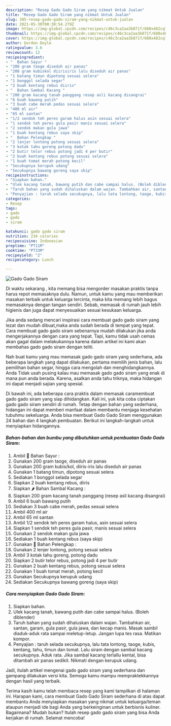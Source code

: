 ```yaml
---
description: "Resep Gado Gado Siram yang nikmat Untuk Jualan"
title: "Resep Gado Gado Siram yang nikmat Untuk Jualan"
slug: 385-resep-gado-gado-siram-yang-nikmat-untuk-jualan
date: 2021-05-30T00:30:54.279Z
image: https://img-global.cpcdn.com/recipes/c46c3ca2aa3b871f/680x482cq70/gado-gado-siram-foto-resep-utama.jpg
thumbnail: https://img-global.cpcdn.com/recipes/c46c3ca2aa3b871f/680x482cq70/gado-gado-siram-foto-resep-utama.jpg
cover: https://img-global.cpcdn.com/recipes/c46c3ca2aa3b871f/680x482cq70/gado-gado-siram-foto-resep-utama.jpg
author: Gordon Doyle
ratingvalue: 3.6
reviewcount: 12
recipeingredient:
- "  Bahan Sayur "
- "200 gram taoge diseduh air panas"
- "200 gram kubiskol diirisiris lalu diseduh air panas"
- "1 batang timun dipotong sesuai selera"
- "1 bonggol selada segar"
- "2 buah kentang rebus diiris"
- "  Bahan Sambal Kacang "
- "200 gram kacang tanah panggang resep asli kacang disangrai"
- "6 buah bawang putih"
- "3 buah cabe merah pedas sesuai selera"
- "400 ml air"
- "65 ml santan"
- "1/2 sendok teh peres garam halus asin sesuai selera"
- "1 sendok teh peres gula pasir manis sesuai selera"
- "2 sendok makan gula jawa"
- "1 buah kentang rebus saya skip"
- "  Bahan Pelengkap "
- "2 lenjer lontong potong sesuai selera"
- "3 kotak tahu goreng potong dadu"
- "2 butir telor rebus potong jadi 4 per butir"
- "2 buah kentang rebus potong sesuai selera"
- "1 buah tomat merah potong kecil"
- "Secukupnya kerupuk udang"
- "Secukupnya bawang goreng saya skip"
recipeinstructions:
- "Siapkan bahan."
- "Ulek kacang tanah, bawang putih dan cabe sampai halus. (Boleh diblender)"
- "Taruh bahan yang sudah dihaluskan dalam wajan. Tambahkan air, santan, garam, gula pasir, gula jawa, dan kecap manis. Masak sambil diaduk-aduk rata sampai meletup-letup. Jangan lupa tes rasa. Matikan kompor."
- "Penyajian : taruh selada secukupnya, lalu tata lontong, taoge, kubis, kentang, tahu, timun dan tomat. Lalu siram dengan sambal kacang secukupnya. Aduk rata. Jika sambal kacang terlallu kental, bisa ditambah air panas sedikit. Nikmati dengan kerupuk udang."
categories:
- Resep
tags:
- gado
- gado
- siram

katakunci: gado gado siram 
nutrition: 234 calories
recipecuisine: Indonesian
preptime: "PT11M"
cooktime: "PT33M"
recipeyield: "2"
recipecategory: Lunch

---
```



![Gado Gado Siram](https://img-global.cpcdn.com/recipes/c46c3ca2aa3b871f/680x482cq70/gado-gado-siram-foto-resep-utama.jpg)

Di waktu  sekarang , kita memang bisa mengorder masakan praktis tanpa harus repot memasaknya dulu. Namun, untuk kamu yang mau memberikan masakan terbaik untuk keluarga tercinta, maka kita memang lebih bagus memasaknya dengan tangan sendiri. Sebab, memasak di rumah jauh lebih higienis dan juga dapat menyesuaikan sesuai kesukaan keluarga.

Jika anda sedang mencari inspirasi cara membuat gado gado siram yang lezat dan mudah dibuat,maka anda sudah berada di tempat yang tepat. Cara membuat gado gado siram  sebenarnya mudah dilakukan jika anda mengerjakannya dengan cara yang tepat. Tapi, kamu tidak usah cemas akan gagal dalam melakukannya 
karena dalam artikel ini kami akan membahas gado gado siram dengan teliti.  



Nah buat kamu yang mau memasak gado gado siram yang sederhana, ada beberapa langkah yang dapat dilakukan, pertama memilih jenis bahan, lalu pemilihan bahan segar, hingga cara mengolah dan menghidangkannya. Anda Tidak usah pusing kalau mau memasak gado gado siram yang enak di mana pun anda berada. Karena, asalkan anda  tahu triknya, maka hidangan ini dapat menjadi sajian yang spesial.

Di bawah ini, ada beberapa cara praktis  dalam memasak caramembuat gado gado siram yang siap dihidangkan. Kali ini, yuk kita coba ciptakan gado gado siram sendiri di rumah. Tetap dengan bahan yang sederhana, hidangan ini dapat memberi manfaat dalam membantu menjaga kesehatan tubuhmu sekeluarga. Anda bisa membuat Gado Gado Siram menggunakan 24 bahan dan 4 langkah pembuatan. Berikut ini langkah-langkah untuk menyiapkan hidangannya.

<!--inarticleads1-->

##### Bahan-bahan dan bumbu yang dibutuhkan untuk pembuatan Gado Gado Siram:

1. Ambil  🥗 Bahan Sayur :
1. Gunakan 200 gram taoge, diseduh air panas
1. Gunakan 200 gram kubis/kol, diiris-iris lalu diseduh air panas
1. Gunakan 1 batang timun, dipotong sesuai selera
1. Sediakan 1 bonggol selada segar
1. Siapkan 2 buah kentang rebus, diiris
1. Siapkan  🌶️ Bahan Sambal Kacang :
1. Siapkan 200 gram kacang tanah panggang (resep asli kacang disangrai)
1. Ambil 6 buah bawang putih
1. Sediakan 3 buah cabe merah, pedas sesuai selera
1. Ambil 400 ml air
1. Ambil 65 ml santan
1. Ambil 1/2 sendok teh peres garam halus, asin sesuai selera
1. Siapkan 1 sendok teh peres gula pasir, manis sesuai selera
1. Gunakan 2 sendok makan gula jawa
1. Sediakan 1 buah kentang rebus (saya skip)
1. Gunakan  🍱 Bahan Pelengkap :
1. Gunakan 2 lenjer lontong, potong sesuai selera
1. Ambil 3 kotak tahu goreng, potong dadu
1. Siapkan 2 butir telor rebus, potong jadi 4 per butir
1. Gunakan 2 buah kentang rebus, potong sesuai selera
1. Gunakan 1 buah tomat merah, potong kecil
1. Gunakan Secukupnya kerupuk udang
1. Sediakan Secukupnya bawang goreng (saya skip)




<!--inarticleads2-->

##### Cara menyiapkan Gado Gado Siram:

1. Siapkan bahan.
1. Ulek kacang tanah, bawang putih dan cabe sampai halus. (Boleh diblender)
1. Taruh bahan yang sudah dihaluskan dalam wajan. Tambahkan air, santan, garam, gula pasir, gula jawa, dan kecap manis. Masak sambil diaduk-aduk rata sampai meletup-letup. Jangan lupa tes rasa. Matikan kompor.
1. Penyajian : taruh selada secukupnya, lalu tata lontong, taoge, kubis, kentang, tahu, timun dan tomat. Lalu siram dengan sambal kacang secukupnya. Aduk rata. Jika sambal kacang terlallu kental, bisa ditambah air panas sedikit. Nikmati dengan kerupuk udang.




Jadi, itulah artikel mengenai  gado gado siram  yang sederhana dan gampang dilakukan versi kita. Semoga kamu mampu mempraktekkannya dengan hasil yang terbaik. 

Terima kasih kamu telah membaca resep yang kami tampilkan di halaman ini. Harapan kami, cara membuat  Gado Gado Siram sederhana di atas dapat membantu Anda menyiapkan masakan yang nikmat untuk keluarga/teman ataupun menjadi ide bagi Anda yang berkeinginan untuk berbisnis kuliner. Bagaimana? Mudah bukan? Itulah resep gado gado siram yang bisa Anda kerjakan di rumah. Selamat mencoba!

